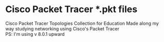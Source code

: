 # Cisco Packet Tracer *.pkt files
Cisco Packet Tracer Topologies Collection for Education
Made along my way studying networking using Cisco's Packet Tracer<br>
PS: I'm using v 8.0.1 upward
